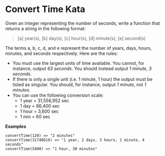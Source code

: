 # Convert Time Kata

Given an integer representing the number of seconds, write a function that returns a string in the following format:

>  \[a\] year(s), \[b\] day(s), \[c\] hour(s), \[d\] minute(s), \[e\] second(s) 

The terms a, b, c, d, and e represent the number of years, days, hours, minutes, and seconds respectively. Here are the rules:

* You must use the largest units of time available. You cannot, for instance, output _63 seconds_. You should instead output _1 minute, 3 seconds_.
* If there is only a single unit (i.e. 1 minute, 1 hour) the output must be listed as singular.  You should, for instance, output _1 minute_, not _1 minutes_.
* You can use the following conversion scale:
  - 1 year = 31,556,952 sec
  - 1 day = 86,400 sec
  - 1 hour = 3,600 sec
  - 1 min = 60 sec

**Examples**
```
convertTime(120) => "2 minutes"
convertTime(31740616) => "1 year, 2 days, 3 hours, 1 minute, 4 seconds"
convertTime(5400) => "1 hour, 30 minutes"
```